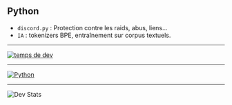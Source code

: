 ## Python 

- `discord.py` : Protection contre les raids, abus, liens...
- `IA` : tokenizers BPE, entraînement sur corpus textuels.

---

[![temps de dev](https://wakatime.com/badge/user/54d7f435-0038-45a7-998b-4744c82d9bdb.svg)](https://wakatime.com/@54d7f435-0038-45a7-998b-4744c82d9bdb)

---

[![Python](https://skillicons.dev/icons?i=python)](https://python.org/)

---

![Dev Stats](https://github-readme-stats.vercel.app/api/wakatime?username=cmgcpf)

